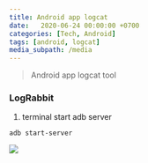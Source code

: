 ```yaml
---
title: Android app logcat
date:   2020-06-24 00:00:00 +0700
categories: [Tech, Android]
tags: [android, logcat]
media_subpath: /media
---
```



>Android app logcat tool


### LogRabbit


1. terminal start adb server

```shell
adb start-server
```


![](android_logcat__366bbx0L.png)




















